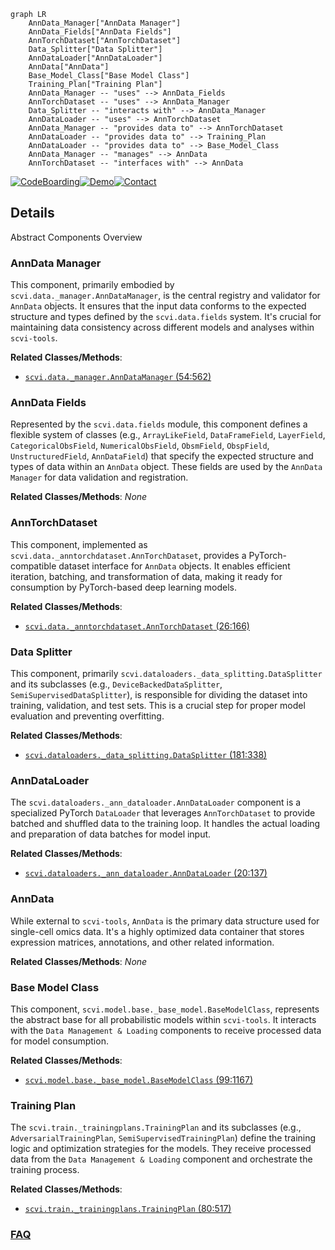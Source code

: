 ```mermaid
graph LR
    AnnData_Manager["AnnData Manager"]
    AnnData_Fields["AnnData Fields"]
    AnnTorchDataset["AnnTorchDataset"]
    Data_Splitter["Data Splitter"]
    AnnDataLoader["AnnDataLoader"]
    AnnData["AnnData"]
    Base_Model_Class["Base Model Class"]
    Training_Plan["Training Plan"]
    AnnData_Manager -- "uses" --> AnnData_Fields
    AnnTorchDataset -- "uses" --> AnnData_Manager
    Data_Splitter -- "interacts with" --> AnnData_Manager
    AnnDataLoader -- "uses" --> AnnTorchDataset
    AnnData_Manager -- "provides data to" --> AnnTorchDataset
    AnnDataLoader -- "provides data to" --> Training_Plan
    AnnDataLoader -- "provides data to" --> Base_Model_Class
    AnnData_Manager -- "manages" --> AnnData
    AnnTorchDataset -- "interfaces with" --> AnnData
```

[![CodeBoarding](https://img.shields.io/badge/Generated%20by-CodeBoarding-9cf?style=flat-square)](https://github.com/CodeBoarding/CodeBoarding)[![Demo](https://img.shields.io/badge/Try%20our-Demo-blue?style=flat-square)](https://www.codeboarding.org/demo)[![Contact](https://img.shields.io/badge/Contact%20us%20-%20contact@codeboarding.org-lightgrey?style=flat-square)](mailto:contact@codeboarding.org)

## Details

Abstract Components Overview

### AnnData Manager
This component, primarily embodied by `scvi.data._manager.AnnDataManager`, is the central registry and validator for `AnnData` objects. It ensures that the input data conforms to the expected structure and types defined by the `scvi.data.fields` system. It's crucial for maintaining data consistency across different models and analyses within `scvi-tools`.


**Related Classes/Methods**:

- <a href="https://github.com/scverse/scvi-tools/blob/main/src/scvi/data/_manager.py#L54-L562" target="_blank" rel="noopener noreferrer">`scvi.data._manager.AnnDataManager` (54:562)</a>


### AnnData Fields
Represented by the `scvi.data.fields` module, this component defines a flexible system of classes (e.g., `ArrayLikeField`, `DataFrameField`, `LayerField`, `CategoricalObsField`, `NumericalObsField`, `ObsmField`, `ObspField`, `UnstructuredField`, `AnnDataField`) that specify the expected structure and types of data within an `AnnData` object. These fields are used by the `AnnData Manager` for data validation and registration.


**Related Classes/Methods**: _None_

### AnnTorchDataset
This component, implemented as `scvi.data._anntorchdataset.AnnTorchDataset`, provides a PyTorch-compatible dataset interface for `AnnData` objects. It enables efficient iteration, batching, and transformation of data, making it ready for consumption by PyTorch-based deep learning models.


**Related Classes/Methods**:

- <a href="https://github.com/scverse/scvi-tools/blob/main/src/scvi/data/_anntorchdataset.py#L26-L166" target="_blank" rel="noopener noreferrer">`scvi.data._anntorchdataset.AnnTorchDataset` (26:166)</a>


### Data Splitter
This component, primarily `scvi.dataloaders._data_splitting.DataSplitter` and its subclasses (e.g., `DeviceBackedDataSplitter`, `SemiSupervisedDataSplitter`), is responsible for dividing the dataset into training, validation, and test sets. This is a crucial step for proper model evaluation and preventing overfitting.


**Related Classes/Methods**:

- <a href="https://github.com/scverse/scvi-tools/blob/main/src/scvi/dataloaders/_data_splitting.py#L181-L338" target="_blank" rel="noopener noreferrer">`scvi.dataloaders._data_splitting.DataSplitter` (181:338)</a>


### AnnDataLoader
The `scvi.dataloaders._ann_dataloader.AnnDataLoader` component is a specialized PyTorch `DataLoader` that leverages `AnnTorchDataset` to provide batched and shuffled data to the training loop. It handles the actual loading and preparation of data batches for model input.


**Related Classes/Methods**:

- <a href="https://github.com/scverse/scvi-tools/blob/main/src/scvi/dataloaders/_ann_dataloader.py#L20-L137" target="_blank" rel="noopener noreferrer">`scvi.dataloaders._ann_dataloader.AnnDataLoader` (20:137)</a>


### AnnData
While external to `scvi-tools`, `AnnData` is the primary data structure used for single-cell omics data. It's a highly optimized data container that stores expression matrices, annotations, and other related information.


**Related Classes/Methods**: _None_

### Base Model Class
This component, `scvi.model.base._base_model.BaseModelClass`, represents the abstract base for all probabilistic models within `scvi-tools`. It interacts with the `Data Management & Loading` components to receive processed data for model consumption.


**Related Classes/Methods**:

- <a href="https://github.com/scverse/scvi-tools/blob/main/src/scvi/model/base/_base_model.py#L99-L1167" target="_blank" rel="noopener noreferrer">`scvi.model.base._base_model.BaseModelClass` (99:1167)</a>


### Training Plan
The `scvi.train._trainingplans.TrainingPlan` and its subclasses (e.g., `AdversarialTrainingPlan`, `SemiSupervisedTrainingPlan`) define the training logic and optimization strategies for the models. They receive processed data from the `Data Management & Loading` component and orchestrate the training process.


**Related Classes/Methods**:

- <a href="https://github.com/scverse/scvi-tools/blob/main/src/scvi/train/_trainingplans.py#L80-L517" target="_blank" rel="noopener noreferrer">`scvi.train._trainingplans.TrainingPlan` (80:517)</a>




### [FAQ](https://github.com/CodeBoarding/GeneratedOnBoardings/tree/main?tab=readme-ov-file#faq)